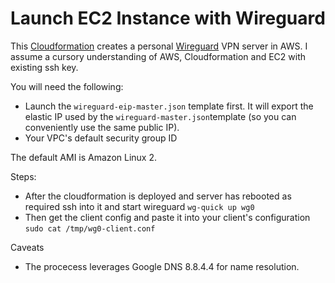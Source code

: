 Launch EC2 Instance with Wireguard
==================================

This [Cloudformation](https://aws.amazon.com/cloudformation/) creates a personal [Wireguard](https://www.wireguard.com/) VPN server in AWS. I assume a cursory understanding of AWS, Cloudformation and EC2 with existing ssh key.

You will need the following:

* Launch the `wireguard-eip-master.json` template first. It will export the elastic IP used by the `wireguard-master.json`template (so you can conveniently use the same public IP).
* Your VPC's default security group ID

The default AMI is Amazon Linux 2.

Steps:

* After the cloudformation is deployed and server has rebooted as required ssh into it and start wireguard
    ```wg-quick up wg0```
* Then get the client config and paste it into your client's configuration
    ```sudo cat /tmp/wg0-client.conf```

Caveats

* The procecess leverages Google DNS 8.8.4.4 for name resolution. 